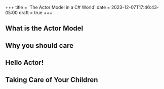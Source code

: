 +++
title = 'The Actor Model in a C# World'
date = 2023-12-07T17:46:43-05:00
draft = true
+++
## What is the Actor Model

## Why you should care

## Hello Actor!

## Taking Care of Your Children
